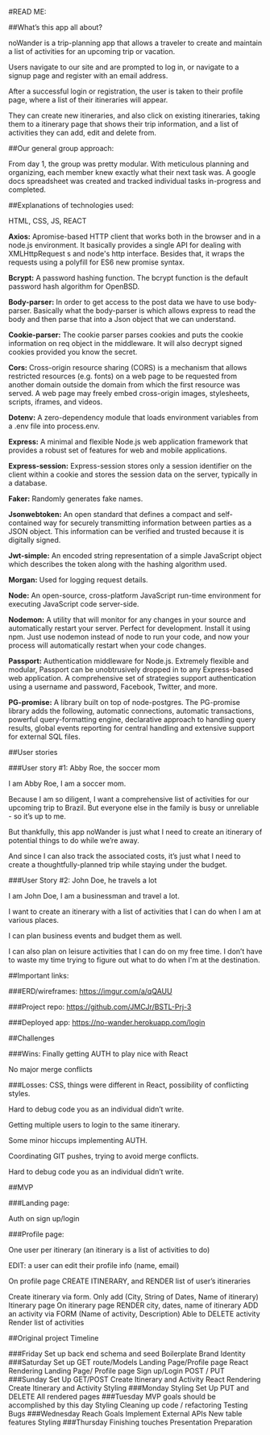 #READ ME:

##What’s this app all about?

noWander is a trip-planning app that allows a traveler to create and maintain a list of activities for an upcoming trip or vacation.

Users navigate to our site and are prompted to log in, or navigate to a signup page and register with an email address.

After a successful login or registration, the user is taken to their profile page, where a list of their itineraries will appear.

They can create new itineraries, and also click on existing itineraries, taking them to a itinerary page that shows their trip information, and a list of activities they can add, edit and delete from.

##Our general group approach:

From day 1, the group was pretty modular. With meticulous planning and organizing, each member knew exactly what their next task was. A google docs spreadsheet was created and tracked individual tasks in-progress and completed.

##Explanations of technologies used:

HTML,
CSS,
JS,
REACT

**Axios:** Apromise-based HTTP client that works both in the browser and in a node.js environment. It basically provides a single API for dealing with XMLHttpRequest s and node's http interface. Besides that, it wraps the requests using a polyfill for ES6 new promise syntax.

**Bcrypt:** A password hashing function. The bcrypt function is the default password hash algorithm for OpenBSD.

**Body-parser:** In order to get access to the post data we have to use body-parser. Basically what the body-parser is which allows express to read the body and then parse that into a Json object that we can understand.

**Cookie-parser:** The cookie parser parses cookies and puts the cookie information on req object in the middleware. It will also decrypt signed cookies provided you know the secret.

**Cors:** Cross-origin resource sharing (CORS) is a mechanism that allows restricted resources (e.g. fonts) on a web page to be requested from another domain outside the domain from which the first resource was served. A web page may freely embed cross-origin images, stylesheets, scripts, iframes, and videos.

**Dotenv:** A zero-dependency module that loads environment variables from a .env file into process.env.

**Express:** A minimal and flexible Node.js web application framework that provides a robust set of features for web and mobile applications.

**Express-session:** Express-session stores only a session identifier on the client within a cookie and stores the session data on the server, typically in a database.

**Faker:** Randomly generates fake names.

**Jsonwebtoken:** An open standard that defines a compact and self-contained way for securely transmitting information between parties as a JSON object. This information can be verified and trusted because it is digitally signed.

**Jwt-simple:** An encoded string representation of a simple JavaScript object which describes the token along with the hashing algorithm used.

**Morgan:** Used for logging request details.

**Node:** An open-source, cross-platform JavaScript run-time environment for executing JavaScript code server-side.

**Nodemon:** A utility that will monitor for any changes in your source and automatically restart your server. Perfect for development. Install it using npm. Just use nodemon instead of node to run your code, and now your process will automatically restart when your code changes.

**Passport:** Authentication middleware for Node.js. Extremely flexible and modular, Passport can be unobtrusively dropped in to any Express-based web application. A comprehensive set of strategies support authentication using a username and password, Facebook, Twitter, and more.

**PG-promise:** A library built on top of node-postgres. The PG-promise library adds the following, automatic connections, automatic transactions, powerful query-formatting engine, declarative approach to handling query results, global events reporting for central handling and extensive support for external SQL files.

##User stories

###User story #1: Abby Roe, the soccer mom

I am Abby Roe, I am a soccer mom.

Because I am so diligent, I want a comprehensive list of activities for our upcoming trip to Brazil. But everyone else in the family is busy or unreliable - so it’s up to me.

But thankfully, this app noWander is just what I need to create an itinerary of potential things to do while we’re away.

And since I can also track the associated costs, it’s just what I need to create a thoughtfully-planned trip while staying under the budget.

###User Story #2: John Doe, he travels a lot

I am John Doe, I am a businessman and travel a lot.

I want to create an itinerary with a list of activities that I can do when I am at various places.

I can plan business events and budget them as well.

I can also plan on leisure activities that I can do on my free time. I don’t have to waste my time trying to figure out what to do when I'm at the destination.

##Important links:

###ERD/wireframes:
<https://imgur.com/a/qQAUU>

###Project repo:
<https://github.com/JMCJr/BSTL-Prj-3>

###Deployed app:
<https://no-wander.herokuapp.com/login>

##Challenges

###Wins:
Finally getting AUTH to play nice with React

No major merge conflicts

###Losses:
CSS, things were different in React, possibility of conflicting styles.

Hard to debug code you as an individual didn’t write.

Getting multiple users to login to the same itinerary.

Some minor hiccups implementing AUTH.

Coordinating GIT pushes, trying to avoid merge conflicts.

Hard to debug code you as an individual didn’t write.

##MVP

###Landing page:

Auth on sign up/login

###Profile page:

One user per itinerary (an itinerary is a list of activities to do)

EDIT: a user can edit their profile info (name, email)

On profile page CREATE ITINERARY, and RENDER list of user’s itineraries

Create itinerary via form. Only add (City, String of Dates, Name of itinerary)
Itinerary page
On itinerary page RENDER city, dates, name of itinerary
ADD an activity via FORM (Name of activity, Description)
Able to DELETE activity
Render list of activities

##Original project Timeline

###Friday
Set up back end schema and seed
Boilerplate
Brand Identity
###Saturday
Set up GET route/Models
Landing Page/Profile page
React Rendering
Landing Page/ Profile page
Sign up/Login
POST / PUT
###Sunday
Set Up GET/POST
Create Itinerary and Activity
React Rendering
Create Itinerary and Activity
Styling
###Monday
Styling
Set Up PUT and DELETE
All rendered pages
###Tuesday
MVP goals should be accomplished by this day
Styling
Cleaning up code / refactoring
Testing
Bugs
###Wednesday
Reach Goals
Implement External APIs
New table features
Styling
###Thursday
Finishing touches
Presentation Preparation
